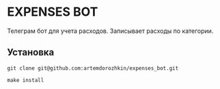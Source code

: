 # EXPENSES BOT

Телеграм бот для учета расходов. Записывает расходы по категории.

## Установка

```console
git clone git@github.com:artemdorozhkin/expenses_bot.git
```

```
make install
```
